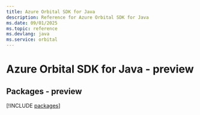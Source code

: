 ```yaml
---
title: Azure Orbital SDK for Java
description: Reference for Azure Orbital SDK for Java
ms.date: 09/01/2025
ms.topic: reference
ms.devlang: java
ms.service: orbital
---
```

# Azure Orbital SDK for Java - preview
## Packages - preview
[!INCLUDE [packages](orbital-index.md)]